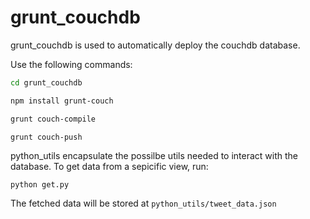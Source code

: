 # grunt_couchdb
grunt_couchdb is used to automatically deploy the couchdb database.

Use the following commands:
```bash
cd grunt_couchdb

npm install grunt-couch

grunt couch-compile

grunt couch-push
```
python_utils encapsulate the possilbe utils needed to interact with the database.
To get data from a sepicific view, run:
```
python get.py
```
The fetched data will be stored at ```python_utils/tweet_data.json```
